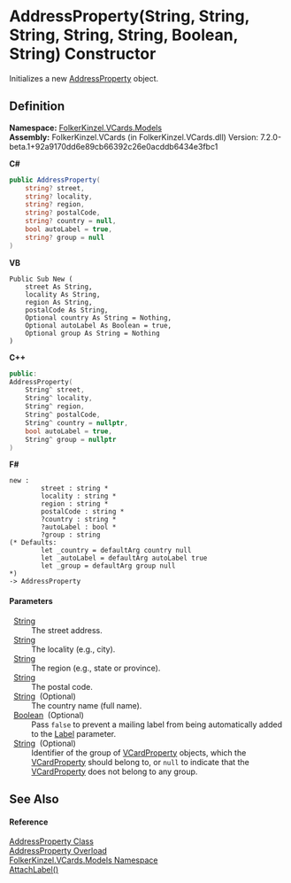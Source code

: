 # AddressProperty(String, String, String, String, String, Boolean, String) Constructor


Initializes a new <a href="21f05ed3-62c5-eb4f-9b4e-f0d7dc2d0574.md">AddressProperty</a> object.



## Definition
**Namespace:** <a href="10623553-9342-5b8f-9df4-6e7d1075f3df.md">FolkerKinzel.VCards.Models</a>  
**Assembly:** FolkerKinzel.VCards (in FolkerKinzel.VCards.dll) Version: 7.2.0-beta.1+92a9170dd6e89cb66392c26e0acddb6434e3fbc1

**C#**
``` C#
public AddressProperty(
	string? street,
	string? locality,
	string? region,
	string? postalCode,
	string? country = null,
	bool autoLabel = true,
	string? group = null
)
```
**VB**
``` VB
Public Sub New ( 
	street As String,
	locality As String,
	region As String,
	postalCode As String,
	Optional country As String = Nothing,
	Optional autoLabel As Boolean = true,
	Optional group As String = Nothing
)
```
**C++**
``` C++
public:
AddressProperty(
	String^ street, 
	String^ locality, 
	String^ region, 
	String^ postalCode, 
	String^ country = nullptr, 
	bool autoLabel = true, 
	String^ group = nullptr
)
```
**F#**
``` F#
new : 
        street : string * 
        locality : string * 
        region : string * 
        postalCode : string * 
        ?country : string * 
        ?autoLabel : bool * 
        ?group : string 
(* Defaults:
        let _country = defaultArg country null
        let _autoLabel = defaultArg autoLabel true
        let _group = defaultArg group null
*)
-> AddressProperty
```



#### Parameters
<dl><dt>  <a href="https://learn.microsoft.com/dotnet/api/system.string" target="_blank" rel="noopener noreferrer">String</a></dt><dd>The street address.</dd><dt>  <a href="https://learn.microsoft.com/dotnet/api/system.string" target="_blank" rel="noopener noreferrer">String</a></dt><dd>The locality (e.g., city).</dd><dt>  <a href="https://learn.microsoft.com/dotnet/api/system.string" target="_blank" rel="noopener noreferrer">String</a></dt><dd>The region (e.g., state or province).</dd><dt>  <a href="https://learn.microsoft.com/dotnet/api/system.string" target="_blank" rel="noopener noreferrer">String</a></dt><dd>The postal code.</dd><dt>  <a href="https://learn.microsoft.com/dotnet/api/system.string" target="_blank" rel="noopener noreferrer">String</a>  (Optional)</dt><dd>The country name (full name).</dd><dt>  <a href="https://learn.microsoft.com/dotnet/api/system.boolean" target="_blank" rel="noopener noreferrer">Boolean</a>  (Optional)</dt><dd>Pass <code>false</code> to prevent a mailing label from being automatically added to the <a href="d7cfcea9-6e46-93b5-d7d4-8d989e0b0799.md">Label</a> parameter.</dd><dt>  <a href="https://learn.microsoft.com/dotnet/api/system.string" target="_blank" rel="noopener noreferrer">String</a>  (Optional)</dt><dd>Identifier of the group of <a href="e1395eb9-792c-c4d8-ee22-97939a91c58e.md">VCardProperty</a> objects, which the <a href="e1395eb9-792c-c4d8-ee22-97939a91c58e.md">VCardProperty</a> should belong to, or <code>null</code> to indicate that the <a href="e1395eb9-792c-c4d8-ee22-97939a91c58e.md">VCardProperty</a> does not belong to any group.</dd></dl>

## See Also


#### Reference
<a href="21f05ed3-62c5-eb4f-9b4e-f0d7dc2d0574.md">AddressProperty Class</a>  
<a href="f26118f3-bd63-800a-6d89-47390d308e08.md">AddressProperty Overload</a>  
<a href="10623553-9342-5b8f-9df4-6e7d1075f3df.md">FolkerKinzel.VCards.Models Namespace</a>  
<a href="86f07b15-349a-e942-541c-7b3b7f1c40a2.md">AttachLabel()</a>  
